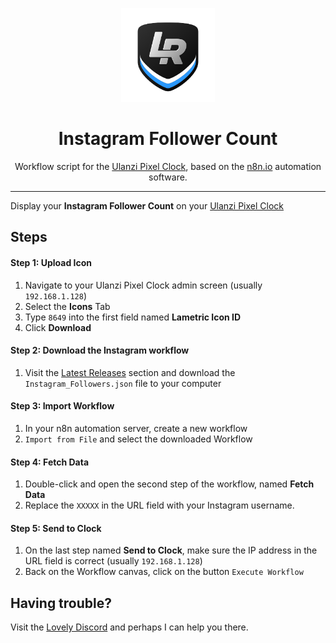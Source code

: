 <p align="center">
<img width="150" height="150" alt="Lovely Sim Racing" src="images/lr-logo-small.png">
</p>

<h1 align="center">Instagram Follower Count</h1>

<p align="center">
Workflow script for the <a href="https://j76.me/PixelClock">Ulanzi Pixel Clock</a>, based on the <a href="https://n8n.io">n8n.io</a> automation software.
</p>
 
---

Display your **Instagram Follower Count** on your [Ulanzi Pixel Clock](https://j76.me/PixelClock)

## Steps

#### Step 1: Upload Icon
1. Navigate to your Ulanzi Pixel Clock admin screen (usually `192.168.1.128`)
2. Select the **Icons** Tab
3. Type `8649` into the first field named **Lametric Icon ID**
4. Click **Download**

#### Step 2: Download the Instagram workflow
1. Visit the [Latest Releases](https://github.com/cdemetriadis/lovely-pixelclock-n8n/releases) section and download the `Instagram_Followers.json` file to your computer

#### Step 3: Import Workflow
1. In your n8n automation server, create a new workflow
2. `Import from File` and select the downloaded Workflow

#### Step 4: Fetch Data
1. Double-click and open the second step of the workflow, named **Fetch Data**
2. Replace the `XXXXX` in the URL field with your Instagram username. 

#### Step 5: Send to Clock
1. On the last step named **Send to Clock**, make sure the IP address in the URL field is correct (usually `192.168.1.128`)
2. Back on the Workflow canvas, click on the button `Execute Workflow`


## Having trouble?
Visit the [Lovely Discord](https://j76.me/LSRDiscord) and perhaps I can help you there.